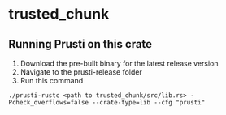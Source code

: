 # trusted_chunk
## Running Prusti on this crate
1. Download the pre-built binary for the latest release version
2. Navigate to the prusti-release folder
3. Run this command 
```
./prusti-rustc <path to trusted_chunk/src/lib.rs> -Pcheck_overflows=false --crate-type=lib --cfg "prusti"
```